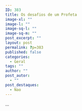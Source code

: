 ```yaml
---
ID: 383
title: Os desafios de um Profeta
image-xl: ""
image-l: ""
image-sq-l: ""
image-sq-m: ""
post_excerpt: ""
layout: post
permalink: ?p=383
published: false
categories:
  - Geral
tags: ""
author: ""
post_autor:
  - ""
post_destaques:
  - Nao
---
```

...